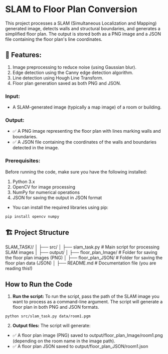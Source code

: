 # SLAM to Floor Plan Conversion
This project processes a SLAM (Simultaneous Localization and Mapping) generated image, detects walls and structural boundaries, and generates a simplified floor plan. The output is stored both as a PNG image and a JSON file containing the floor plan's line coordinates.

## 🚀 Features:
1. Image preprocessing to reduce noise (using Gaussian blur).
2. Edge detection using the Canny edge detection algorithm.
3. Line detection using Hough Line Transform.
4. Floor plan generation saved as both PNG and JSON.

### Input:
- A SLAM-generated image (typically a map image) of a room or building.

### Output:
- ✅ A PNG image representing the floor plan with lines marking walls and boundaries.
- ✅ A JSON file containing the coordinates of the walls and boundaries detected in the image.

### Prerequisites:
Before running the code, make sure you have the following installed:

1. Python 3.x 
2. OpenCV for image processing
3. NumPy for numerical operations
4. JSON for saving the output in JSON format

- You can install the required libraries using pip:
```
pip install opencv numpy
```


## 🏗️ Project Structure

SLAM_TASK//
│
├── src/
│   ├── slam_task.py            # Main script for processing SLAM images
│
├── output/
│   ├── floor_plan_Image/       # Folder for saving the floor plan images (PNG)
│   ├── floor_plan_JSON/        # Folder for saving the floor plan data (JSON)
│
├── README.md                   # Documentation file (you are reading this!)

## How to Run the Code

1. **Run the script:**
To run the script, pass the path of the SLAM image you want to process as a command-line argument. The script will generate a floor plan in both PNG and JSON formats.
```
python src/slam_task.py data/room1.pgm
```

2. **Output files:**
The script will generate:

- ✅ A floor plan image (PNG) saved to output/floor_plan_Image/room1.png (depending on the room name in the image path).
- ✅ A floor plan JSON saved to output/floor_plan_JSON/room1.json



